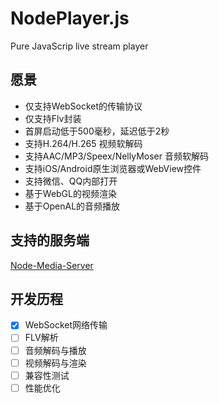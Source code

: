 # NodePlayer.js
Pure JavaScrip live stream player

## 愿景
- 仅支持WebSocket的传输协议
- 仅支持Flv封装
- 首屏启动低于500毫秒，延迟低于2秒
- 支持H.264/H.265 视频软解码
- 支持AAC/MP3/Speex/NellyMoser 音频软解码
- 支持iOS/Android原生浏览器或WebView控件
- 支持微信、QQ内部打开
- 基于WebGL的视频渲染
- 基于OpenAL的音频播放

## 支持的服务端
[Node-Media-Server](https://github.com/illuspas/Node-Media-Server)


## 开发历程
 - [x] WebSocket网络传输
 - [ ] FLV解析
 - [ ] 音频解码与播放
 - [ ] 视频解码与渲染
 - [ ] 兼容性测试
 - [ ] 性能优化

